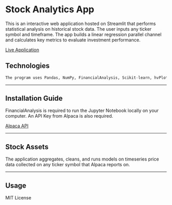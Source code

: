 # Stock Analytics App

This is an interactive web application hosted on Streamlit that performs statistical analysis on historical stock data. The user inputs any ticker symbol and timeframe. The app builds a linear regression parallel channel and calculates key metrics to evaluate investment performance.

[Live Application](https://share.streamlit.io/pac1226/stock-analytics-app/main/stocks-ml.py)


## Technologies

```python
The program uses Pandas, NumPy, FinancialAnalysis, Scikit-learn, hvPlot, Matplotlib, and sevaral custom built functions. 
```
---

## Installation Guide

FinancialAnalysis is required to run the Jupyter Notebook locally on your computer. An API Key from Alpaca is also required.

[Alpaca API](https://alpaca.markets/datb)

---

## Stock Assets

The application aggregates, cleans, and runs models on timeseries price data collected on any ticker symbol that Alpaca reports on.

---

## Usage

MIT License
